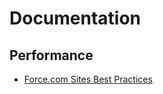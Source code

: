 # Documentation

## Performance

 * [Force.com Sites Best Practices](https://developer.salesforce.com/page/Force.com_Sites_Best_Practices#Caching.2C_Performance.2C_and_Daily_Limits)

